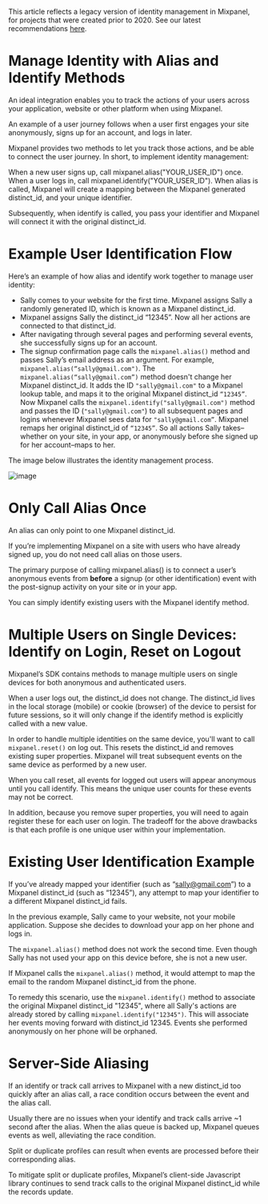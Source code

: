 This article reflects a legacy version of identity management in Mixpanel, for projects that were created prior to 2020. See our latest recommendations [here](https://developer.mixpanel.com/docs/identity-management).

# Manage Identity with Alias and Identify Methods
An ideal integration enables you to track the actions of your users across your application, website or other platform when using Mixpanel.

An example of a user journey follows when a user first engages your site anonymously, signs up for an account, and logs in later.

Mixpanel provides two methods to let you track those actions, and be able to connect the user journey. In short, to implement identity management:

When a new user signs up, call mixpanel.alias("YOUR_USER_ID") once.
When a user logs in, call mixpanel.identify("YOUR_USER_ID").
When alias is called, Mixpanel will create a mapping between the Mixpanel generated distinct_id, and your unique identifier.

Subsequently, when identify is called, you pass your identifier and Mixpanel will connect it with the original distinct_id. 

# Example User Identification Flow
Here’s an example of how alias and identify work together to manage user identity:

* Sally comes to your website for the first time. Mixpanel assigns Sally a randomly generated ID, which is known as a Mixpanel distinct_id.
* Mixpanel assigns Sally the distinct_id “12345”. Now all her actions are connected to that distinct_id.
* After navigating through several pages and performing several events, she successfully signs up for an account.
* The signup confirmation page calls the `mixpanel.alias()` method and passes Sally’s email address as an argument. For example, `mixpanel.alias(“sally@gmail.com")`.
The `mixpanel.alias(“sally@gmail.com”)` method doesn't change her Mixpanel distinct_id.  It adds the ID `"sally@gmail.com"` to a Mixpanel lookup table, and maps it to the original Mixpanel distinct_id `“12345”`.
Now Mixpanel calls the `mixpanel.identify("sally@gmail.com")` method and passes the ID (`"sally@gmail.com"`) to all subsequent pages and logins whenever Mixpanel sees data for `"sally@gmail.com”`.
Mixpanel remaps her original distinct_id of `“12345”`. So all actions Sally takes–whether on your site, in your app, or anonymously before she signed up for her account–maps to her.

The image below illustrates the identity management process.
 
![image](https://user-images.githubusercontent.com/2077899/230244224-17b9c00c-a41a-4061-a22b-4b47d7ecfe84.png)
 

# Only Call Alias Once
An alias can only point to one Mixpanel distinct_id.

If you’re implementing Mixpanel on a site with users who have already signed up, you do not need call alias on those users.

The primary purpose of calling mixpanel.alias() is to connect a user’s anonymous events from **before** a signup (or other identification) event with the post-signup activity on your site or in your app.

You can simply identify existing users with the Mixpanel identify method.

# Multiple Users on Single Devices: Identify on Login, Reset on Logout
Mixpanel’s SDK contains methods to manage multiple users on single devices for both anonymous and authenticated users.

When a user logs out, the distinct_id does not change. The distinct_id lives in the local storage (mobile) or cookie (browser) of the device to persist for future sessions, so it will only change if the identify method is explicitly called with a new value.

In order to handle multiple identities on the same device, you'll want to call `mixpanel.reset()` on log out. This resets the distinct_id and removes existing super properties. Mixpanel will treat subsequent events on the same device as performed by a new user. 

When you call reset, all events for logged out users will appear anonymous until you call identify. This means the unique user counts for these events may not be correct. 

In addition, because you remove super properties, you will need to again register these for each user on login. The tradeoff for the above drawbacks is that each profile is one unique user within your implementation.

# Existing User Identification Example
If you’ve already mapped your identifier (such as “sally@gmail.com”) to a Mixpanel distinct_id (such as “12345”), any attempt to map your identifier to a different Mixpanel distinct_id fails.

In the previous example, Sally came to your website, not your mobile application. Suppose she decides to download your app on her phone and logs in.

The `mixpanel.alias()` method does not work the second time. Even though Sally has not used your app on this device before, she is not a new user.

If Mixpanel calls the `mixpanel.alias()` method, it would attempt to map the email to the random Mixpanel distinct_id from the phone.

To remedy this scenario, use the `mixpanel.identify()` method to associate the original Mixpanel distinct_id "12345", where all Sally's actions are already stored by calling `mixpanel.identify("12345")`. This will associate her events moving forward with distinct_id 12345. Events she performed anonymously on her phone will be orphaned.

# Server-Side Aliasing
If an identify or track call arrives to Mixpanel with a new distinct_id too quickly after an alias call, a race condition occurs between the event and the alias call.

Usually there are no issues when your identify and track calls arrive ~1 second after the alias. When the alias queue is backed up, Mixpanel queues events as well, alleviating the race condition.

Split or duplicate profiles can result when events are processed before their corresponding alias.

To mitigate split or duplicate profiles, Mixpanel’s client-side Javascript library continues to send track calls to the original Mixpanel distinct_id while the records update.
